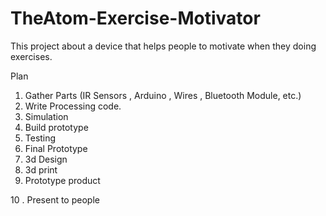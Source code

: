 # TheAtom-Exercise-Motivator
This project about a device that helps people to motivate when they doing exercises.

Plan
1. Gather Parts (IR Sensors , Arduino , Wires , Bluetooth Module, etc.)
2. Write Processing code.
3. Simulation 
4. Build prototype
5. Testing
6. Final Prototype
7. 3d Design
8. 3d print
9. Prototype product

10 . Present to people
